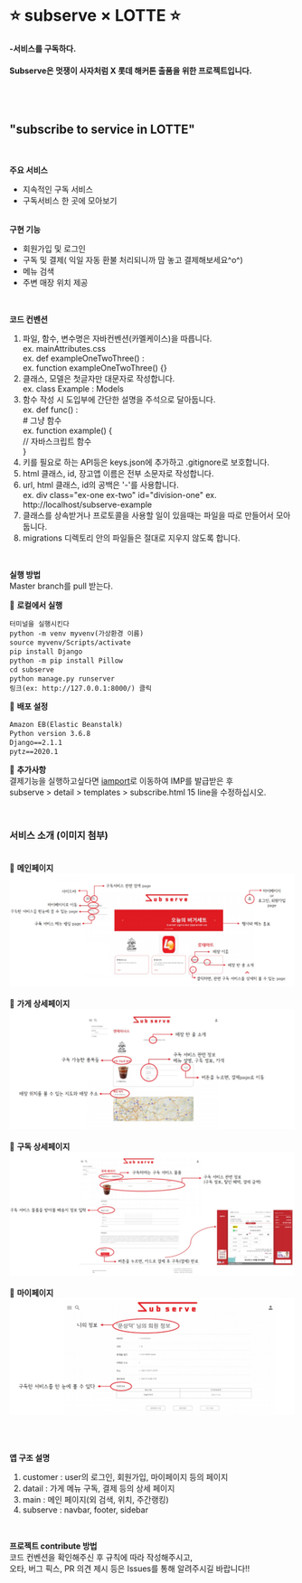 # ⭐ subserve × LOTTE ⭐

#### -서비스를 구독하다.
#### Subserve은 멋쟁이 사자처럼 X 롯데 해커톤 출품을 위한 프로젝트입니다.

<br><br>
## "subscribe to service in LOTTE"

<br>

**주요 서비스**
 - 지속적인 구독 서비스
 - 구독서비스 한 곳에 모아보기<br><br>

**구현 기능**
 - 회원가입 및 로그인
 - 구독 및 결제( 익일 자동 환불 처리되니까 맘 놓고 결제해보세요^o^)
 - 메뉴 검색
 - 주변 매장 위치 제공<br>
 
<br>

**코드 컨벤션**<br>
<ol>
    <li> 
    파일, 함수, 변수명은 자바컨벤션(카멜케이스)을 따릅니다.<br>
        ex. mainAttributes.css <br>
        ex. def exampleOneTwoThree() : <br>
        ex. function exampleOneTwoThree() {} <br>
    </li>
    <li>
        클래스, 모델은 첫글자만 대문자로 작성합니다. <br>
        ex. class Example : Models
    </li> 
    <li>
        함수 작성 시 도입부에 간단한 설명을 주석으로 달아둡니다. <br>
        ex. def func() : <br>
            # 그냥 함수 <br>
        ex. function example() { <br>
           // 자바스크립트 함수 <br>
        }
    </li>
    <li>
     키를 필요로 하는 API등은 keys.json에 추가하고 .gitignore로 보호합니다.
    </li>
    <li>
    html 클래스, id, 장고앱 이름은 전부 소문자로 작성합니다.
   </li>
   <li>
    url, html 클래스, id의 공백은 '-'를 사용합니다. <br>
    ex. div class="ex-one ex-two" id="division-one"
    ex. http://localhost/subserve-example <br>
    </li>
    <li>
    클래스를 상속받거나 프로토콜을 사용할 일이 있을때는 파일을 따로 만들어서 모아둡니다.
    </li>
    <li>
    migrations 디렉토리 안의 파일들은 절대로 지우지 않도록 합니다.
    </li>
</ol>

<br>

**실행 방법**<br>
Master branch를 pull 받는다.

🔹 **로컬에서 실행**
```
터미널을 실행시킨다
python -m venv myvenv(가상환경 이름)
source myvenv/Scripts/activate
pip install Django
python -m pip install Pillow
cd subserve
python manage.py runserver
링크(ex: http://127.0.0.1:8000/) 클릭

```

🔹 **배포 설정**
```
Amazon EB(Elastic Beanstalk)
Python version 3.6.8
Django==2.1.1
pytz==2020.1
```

🔹 **추가사항** <br>
결제기능을 실행하고싶다면 [iamport](https://www.iamport.kr/getstarted)로 이동하여 IMP를 발급받은 후 <br>
subserve > detail > templates > subscribe.html 15 line을 수정하십시오.


<br>

### 서비스 소개 (이미지 첨부) <br><br>
 🔹 **메인페이지**
![서비스소개1](./서비스소개/서비스소개1.jpg) <br> <br>
 🔹 **가게 상세페이지**
![서비스소개2](./서비스소개/서비스소개2.jpg) <br> <br>
 🔹 **구독 상세페이지**
![서비스소개3](./서비스소개/서비스소개3.jpg) <br> <br>
 🔹 **마이페이지**
![서비스소개4](./서비스소개/서비스소개4.jpg) <br> <br>

<br>

**앱 구조 설명**  <br>
<ol>
 <li> customer : user의 로그인, 회원가입, 마이페이지 등의 페이지 </li>
 <li> datail : 가게 메뉴 구독, 결제 등의 상세 페이지 </li>
 <li> main : 메인 페이지(외 검색, 위치, 주간랭킹) </li>
 <li> subserve : navbar, footer, sidebar </li>
</ol>

<br>

**프로젝트 contribute 방법** <br>
코드 컨벤션을 확인해주신 후 규칙에 따라 작성해주시고, <br>
오타, 버그 픽스, PR 의견 제시 등은 Issues를 통해 알려주시길 바랍니다!!

<br>

